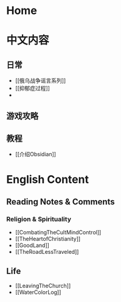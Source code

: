 # Home

# 中文内容
## 日常
- [[俄乌战争谣言系列]]
- [[抑郁症过程]]
- 
## 游戏攻略

## 教程
- [[介绍Obsidian]]

# English Content

## Reading Notes & Comments
### Religion & Spirituality
 - [[CombatingTheCultMindControl]]
 - [[TheHeartofChristianity]]
 - [[GoodLand]]
 - [[TheRoadLessTraveled]]


## Life
- [[LeavingTheChurch]]
- [[WaterColorLog]]

